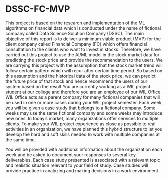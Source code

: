 # DSSC-FC-MVP

This project is based on the research and implementation of the ML algorithms on financial data which is conducted under the name of fictional company called Data Science Solution Company (DSSC). The main objective of this report is to deliver a minimum viable product (MVP) for the client company called Financial Company (FC) which offers financial consultation to the clients who want to invest in stocks. Therefore, we have carried out this project to use the AI/ML model in the stock market data for predicting the stock price and provide the recommendation to the users. We are carrying this project with the assumption that the stock market trend will follow certain pattern which will recur after certain time period. So based on this assumption and the historical data of the stock price, we can predict the future price of that stock and hence recommend the users of our system based on the result
You are currently working as a WIL project student at our college and therefore you are an employee of our WIL Office. WIL Office acts as a parent company for many fictional companies that will be used in one or more cases during your WIL project semester. Each week, you will be given a case study that belongs to a fictional company. Some weeks may use the same fictional company and some weeks may introduce new ones. In today’s market, many organizations offer services to multiple clients. To make your WIL project experience as close as possible to real activities in an organization, we have planned this hybrid structure to let you develop the hard and soft skills needed to work with multiple companies at the same time.  
 
 
You will be provided with additional information about the organization each week and be asked to document your responses to several key deliverables.  Each case study presented is associated with a relevant topic and realistic situation relevant to your field of study. Case studies will provide practice in analyzing and making decisions in a work environment. 
